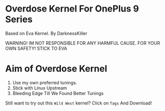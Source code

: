 # Overdose Kernel For OnePlus 9 Series
Based on Eva Kernel. By DarknessKiller

WARNING! IM NOT RESPONSIBLE FOR ANY HARMFUL CAUSE. FOR YOUR OWN SAFETY! STICK TO EVA

# Aim of Overdose Kernel
 
 1. Use my own preferred tunings.
 2. Stick with Linux Upstream
 3. Bleeding Edge Till We Found Better Tunings

 Still want to try out this `Wild West` kernel? Click on `Tags` And Download!